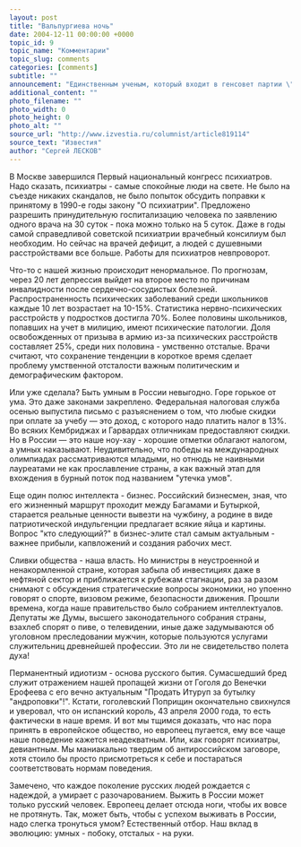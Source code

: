 ```yaml
---
layout: post
title: "Вальпургиева ночь"
date: 2004-12-11 00:00:00 +0000
topic_id: 9
topic_name: "Комментарии"
topic_slug: comments
categories: [comments]
subtitle: ""
announcement: "Единственным ученым, который входит в генсовет партии \"Единая Россия\", является директор Института психиатрии имени Сербского Татьяна Дмитриева. Внимание руководящей партии к проблеме помутнения рассудка говорит об общественной важности проблемы. Вероятно, мудрые лидеры заметили, как Россия постепенно съезжает с катушек и все чаще нуждается в смирительной рубашке. Но это лишь предположение, ибо специалист подобного профиля может понадобиться и в психотерапевтических целях для снятия напряжения от непосильных трудов."
additional_content: ""
photo_filename: ""
photo_width: 0
photo_height: 0
photo_alt: ""
source_url: "http://www.izvestia.ru/columnist/article819114"
source_text: "Известия"
author: "Сергей ЛЕСКОВ"
---
```

В Москве завершился Первый национальный конгресс психиатров. Надо сказать, психиатры - самые спокойные люди на свете. Не было на съезде никаких скандалов, не было попыток обсудить поправки к принятому в 1990-е годы закону "О психиатрии". Предложено разрешить принудительную госпитализацию человека по заявлению одного врача на 30 суток - пока можно только на 5 суток. Даже в годы самой справедливой советской психиатрии врачебный консилиум был необходим. Но сейчас на врачей дефицит, а людей с душевными расстройствами все больше. Работы для психиатров невпроворот.

Что-то с нашей жизнью происходит ненормальное. По прогнозам, через 20 лет депрессия выйдет на второе место по причинам инвалидности после сердечно-сосудистых болезней. Распространенность психических заболеваний среди школьников каждые 10 лет возрастает на 10-15%. Статистика нервно-психических расстройств у подростков достигла 70%. Более половины школьников, попавших на учет в милицию, имеют психические патологии. Доля освобожденных от призыва в армию из-за психических расстройств составляет 25%, среди них половина - умственно отсталые. Врачи считают, что сохранение тенденции в короткое время сделает проблему умственной отсталости важным политическим и демографическим фактором.

Или уже сделала? Быть умным в России невыгодно. Горе горькое от ума. Это даже законами закреплено. Федеральная налоговая служба осенью выпустила письмо с разъяснением о том, что любые скидки при оплате за учебу &mdash; это доход, с которого надо платить налог в 13%. Во всяких Кембриджах и Гарвардах отличникам предоставляют скидки. Но в России &mdash; это наше ноу-хау - хорошие отметки облагают налогом, а умных наказывают. Неудивительно, что победы на международных олимпиадах рассматриваются младыми, но отнюдь не наивными лауреатами не как прославление страны, а как важный этап для вхождения в бурный поток под названием "утечка умов".

Еще один полюс интеллекта - бизнес. Российский бизнесмен, зная, что его жизненный маршрут проходит между Багамами и Бутыркой, старается реальные ценности вывезти на чужбину, а родине в виде патриотической индульгенции предлагает всякие яйца и картины. Вопрос "кто следующий?" в бизнес-элите стал самым актуальным - важнее прибыли, капвложений и создания рабочих мест.

Сливки общества - наша власть. Но министры в неустроенной и ненакормленной стране, которая забыла об инвестициях даже в нефтяной сектор и приближается к рубежам стагнации, раз за разом снимают с обсуждения стратегические вопросы экономики, но упоенно говорят о спорте, визовом режиме, безопасности движения. Прошли времена, когда наше правительство было собранием интеллектуалов. Депутаты же Думы, высшего законодательного собрания страны, взахлеб спорят о пиве, о телевидении, иные даже задумываются об уголовном преследовании мужчин, которые пользуются услугами служительниц древнейшей профессии. Это ли не свидетельство полета духа!

Перманентный идиотизм - основа русского бытия. Сумасшедший бред служит отражением нашей пропащей жизни от Гоголя до Венечки Ерофеева с его вечно актуальным "Продать Итуруп за бутылку "андроповки"!". Кстати, гоголевский Поприщин окончательно свихнулся и уверовал, что он испанский король, 43 апреля 2000 года, то есть фактически в наше время. И вот мы тщимся доказать, что нас пора принять в европейское общество, но европеец пугается, ему все чаще наше поведение кажется неадекватным. Или, как говорят психиатры, девиантным. Мы маниакально твердим об антироссийском заговоре, хотя стоило бы просто присмотреться к себе и постараться соответствовать нормам поведения. 

Замечено, что каждое поколение русских людей рождается с надеждой, а умирает с разочарованием. Выжить в России может только русский человек. Европеец делает отсюда ноги, чтобы их вовсе не протянуть. Так, может быть, чтобы с успехом выживать в России, надо слегка тронуться умом? Естественный отбор. Наш вклад в эволюцию: умных - побоку, отсталых - на руки.
